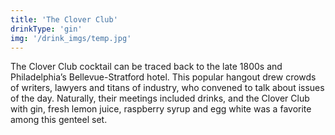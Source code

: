 ```yaml
---
title: 'The Clover Club'
drinkType: 'gin'
img: '/drink_imgs/temp.jpg'
---
```

The Clover Club cocktail can be traced back to the late 1800s and Philadelphia’s Bellevue-Stratford hotel. This popular hangout drew crowds of writers, lawyers and titans of industry, who convened to talk about issues of the day. Naturally, their meetings included drinks, and the Clover Club with gin, fresh lemon juice, raspberry syrup and egg white was a favorite among this genteel set.